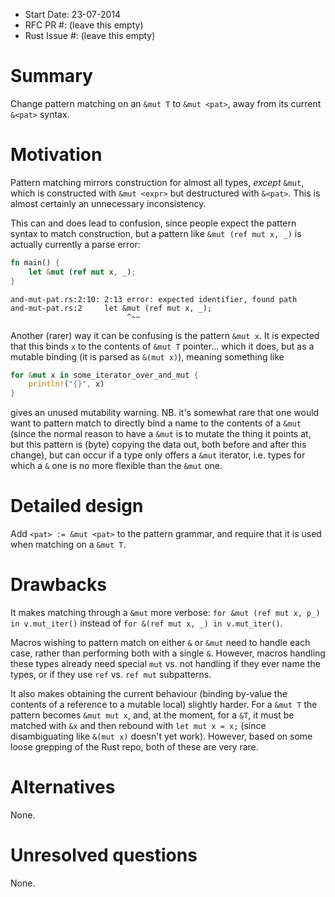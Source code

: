 - Start Date: 23-07-2014
- RFC PR #: (leave this empty)
- Rust Issue #: (leave this empty)

# Summary

Change pattern matching on an `&mut T` to `&mut <pat>`, away from its
current `&<pat>` syntax.

# Motivation

Pattern matching mirrors construction for almost all types, *except*
`&mut`, which is constructed with `&mut <expr>` but destructured with
`&<pat>`. This is almost certainly an unnecessary inconsistency.

This can and does lead to confusion, since people expect the pattern
syntax to match construction, but a pattern like `&mut (ref mut x, _)` is
actually currently a parse error:

```rust
fn main() {
    let &mut (ref mut x, _);
}
```

```
and-mut-pat.rs:2:10: 2:13 error: expected identifier, found path
and-mut-pat.rs:2     let &mut (ref mut x, _);
                          ^~~
```


Another (rarer) way it can be confusing is the pattern `&mut x`. It is
expected that this binds `x` to the contents of `&mut T`
pointer... which it does, but as a mutable binding (it is parsed as
`&(mut x)`), meaning something like

```rust
for &mut x in some_iterator_over_and_mut {
    println!("{}", x)
}
```

gives an unused mutability warning. NB. it's somewhat rare that one
would want to pattern match to directly bind a name to the contents of
a `&mut` (since the normal reason to have a `&mut` is to mutate the
thing it points at, but this pattern is (byte) copying the data out,
both before and after this change), but can occur if a type only
offers a `&mut` iterator, i.e. types for which a `&` one is no more
flexible than the `&mut` one.

# Detailed design

Add `<pat> := &mut <pat>` to the pattern grammar, and require that it is used
when matching on a `&mut T`.

# Drawbacks

It makes matching through a `&mut` more verbose: `for &mut (ref mut x,
p_) in v.mut_iter()` instead of `for &(ref mut x, _) in
v.mut_iter()`.

Macros wishing to pattern match on either `&` or `&mut` need to handle
each case, rather than performing both with a single `&`. However,
macros handling these types already need special `mut` vs. not
handling if they ever name the types, or if they use `ref` vs. `ref
mut` subpatterns.

It also makes obtaining the current behaviour (binding by-value the
contents of a reference to a mutable local) slightly harder. For a
`&mut T` the pattern becomes `&mut mut x`, and, at the moment, for a
`&T`, it must be matched with `&x` and then rebound with `let mut x =
x;` (since disambiguating like `&(mut x)` doesn't yet work). However,
based on some loose grepping of the Rust repo, both of these are very
rare.

# Alternatives

None.

# Unresolved questions

None.

